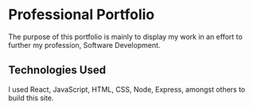 # Professional Portfolio

The purpose of this portfolio is mainly to display my work in an effort to further my profession, Software Development.

## Technologies Used

I used React, JavaScript, HTML, CSS, Node, Express, amongst others to build this site.

